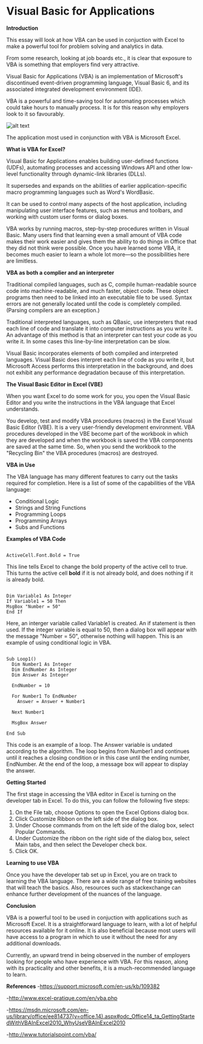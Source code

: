 Visual Basic for Applications
=============================

**Introduction**

This essay will look at how VBA can be used in conjuction with Excel to make a powerful tool for problem solving and analytics in data.

From some research, looking at job boards etc., it is clear that exposure to VBA is something that employers find very attractive.

Visual Basic for Applications (VBA) is an implementation of Microsoft's discontinued event-driven programming language, Visual Basic 6, and its associated integrated development environment (IDE).

VBA is a powerful and time-saving tool for automating processes which could take hours to manually process. It is for this reason why employers look to it so favourably.

![alt text](http://excelvbalover.com/wp-content/themes/excelvbalover/images/vba-logo.png "VBA Logo")

The application most used in conjunction with VBA is Microsoft Excel.

**What is VBA for Excel?**

Visual Basic for Applications enables building user-defined functions (UDFs), automating processes and accessing Windows API and other low-level functionality through dynamic-link libraries (DLLs). 

It supersedes and expands on the abilities of earlier application-specific macro programming languages such as Word's WordBasic. 

It can be used to control many aspects of the host application, including manipulating user interface features, such as menus and toolbars, and working with custom user forms or dialog boxes.

VBA works by running macros, step-by-step procedures written in Visual Basic. Many users find that learning even a small amount of VBA code makes their work easier and gives them the ability to do things in Office that they did not think were possible. Once you have learned some VBA, it becomes much easier to learn a whole lot more—so the possibilities here are limitless.

**VBA as both a complier and an interpreter**

Traditional compiled languages, such as C, compile human-readable source code into machine-readable, and much faster, object code. These object programs then need to be linked into an executable file to be used. Syntax errors are not generally located until the code is completely compiled. (Parsing compilers are an exception.) 

Traditional interpreted languages, such as QBasic, use interpreters that read each line of code and translate it into computer instructions as you write it. An advantage of this method is that an interpreter can test your code as you write it. In some cases this line-by-line interpretation can be slow. 

Visual Basic incorporates elements of both compiled and interpreted languages. Visual Basic does interpret each line of code as you write it, but Microsoft Access performs this interpretation in the background, and does not exhibit any performance degradation because of this interpretation.

**The Visual Basic Editor in Excel (VBE)**

When you want Excel to do some work for you, you open the Visual Basic Editor and you write the instructions in the VBA language that Excel understands.

You develop, test and modify VBA procedures (macros) in the Excel Visual Basic Editor (VBE). It is a very user-friendly development environment. VBA procedures developed in the VBE become part of the workbook in which they are developed and when the workbook is saved the VBA components are saved at the same time. So, when you send the workbook to the "Recycling Bin" the VBA procedures (macros) are destroyed.

**VBA in Use**

The VBA language has many different features to carry out the tasks required for completion. Here is a list of some of the capabilities of the VBA language:

- Conditional Logic
- Strings and String Functions
- Programming Loops
- Programming Arrays
- Subs and Functions

**Examples of VBA Code**

<pre><code>
ActiveCell.Font.Bold = True
</pre></code>
This line tells Excel to change the bold property of the active cell to true. This turns the active cell **bold** if it is not already bold, and does nothing if it is already bold.

<pre><code>
Dim Variable1 As Integer
If Variable1 = 50 Then
MsgBox "Number = 50"
End If
</pre></code>
Here, an interger variable called Variable1 is created. An if statement is then used. If the integer variable is equal to 50, then a dialog box will appear with the message "Number = 50", otherwise nothing will happen.
This is an example of using conditional logic in VBA.

<pre><code>
Sub Loop1()
  Dim Number1 As Integer
  Dim EndNumber As Integer
  Dim Answer As Integer
  
  EndNumber = 10
  
  For Number1 To EndNumber
    Answer = Answer + Number1
  
  Next Number1
  
  MsgBox Answer
  
End Sub
</pre></code>

This code is an example of a loop. The Answer variable is undated according to the algorithm. The loop begins from Number1 and continues until it reaches a closing condition or in this case until the ending number, EndNumber. At the end of the loop, a message box will appear to display the answer.

**Getting Started**

The first stage in accessing the VBA editor in Excel is turning on the developer tab in Excel. To do this, you can follow the following five steps:

1. On the File tab, choose Options to open the Excel Options dialog box.
2. Click Customize Ribbon on the left side of the dialog box.
3. Under Choose commands from on the left side of the dialog box, select Popular Commands.
4. Under Customize the ribbon on the right side of the dialog box, select Main tabs, and then select the Developer check box.
5. Click OK.

**Learning to use VBA**

Once you have the developer tab set up in Excel, you are on track to learning the VBA language. There are a wide range of free training websites that will teach the basics. Also, resources such as stackexchange can enhance further development of the nuances of the language.

**Conclusion**

VBA is a powerful tool to be used in conjuction with applications such as Microsoft Excel. It is a straightforward language to learn, with a lot of helpful resources available for it online. It is also beneficial because most users will have access to a program in which to use it without the need for any additional downloads.

Currently, an upward trend in being observed in the number of employers looking for people who have experience with VBA. For this reason, along with its practicality and other benefits, it is a much-recommended language to learn.


**References**
-https://support.microsoft.com/en-us/kb/109382

-http://www.excel-pratique.com/en/vba.php

-https://msdn.microsoft.com/en-us/library/office/ee814737(v=office.14).aspx#odc_Office14_ta_GettingStartedWithVBAInExcel2010_WhyUseVBAInExcel2010

-http://www.tutorialspoint.com/vba/


